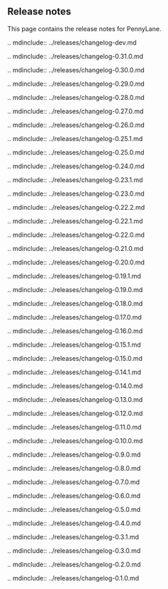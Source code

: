 Release notes
-------------

This page contains the release notes for PennyLane.

.. mdinclude:: ../releases/changelog-dev.md

.. mdinclude:: ../releases/changelog-0.31.0.md

.. mdinclude:: ../releases/changelog-0.30.0.md

.. mdinclude:: ../releases/changelog-0.29.0.md

.. mdinclude:: ../releases/changelog-0.28.0.md

.. mdinclude:: ../releases/changelog-0.27.0.md

.. mdinclude:: ../releases/changelog-0.26.0.md

.. mdinclude:: ../releases/changelog-0.25.1.md

.. mdinclude:: ../releases/changelog-0.25.0.md

.. mdinclude:: ../releases/changelog-0.24.0.md

.. mdinclude:: ../releases/changelog-0.23.1.md

.. mdinclude:: ../releases/changelog-0.23.0.md

.. mdinclude:: ../releases/changelog-0.22.2.md

.. mdinclude:: ../releases/changelog-0.22.1.md

.. mdinclude:: ../releases/changelog-0.22.0.md

.. mdinclude:: ../releases/changelog-0.21.0.md

.. mdinclude:: ../releases/changelog-0.20.0.md

.. mdinclude:: ../releases/changelog-0.19.1.md

.. mdinclude:: ../releases/changelog-0.19.0.md

.. mdinclude:: ../releases/changelog-0.18.0.md

.. mdinclude:: ../releases/changelog-0.17.0.md

.. mdinclude:: ../releases/changelog-0.16.0.md

.. mdinclude:: ../releases/changelog-0.15.1.md

.. mdinclude:: ../releases/changelog-0.15.0.md

.. mdinclude:: ../releases/changelog-0.14.1.md

.. mdinclude:: ../releases/changelog-0.14.0.md

.. mdinclude:: ../releases/changelog-0.13.0.md

.. mdinclude:: ../releases/changelog-0.12.0.md

.. mdinclude:: ../releases/changelog-0.11.0.md

.. mdinclude:: ../releases/changelog-0.10.0.md

.. mdinclude:: ../releases/changelog-0.9.0.md

.. mdinclude:: ../releases/changelog-0.8.0.md

.. mdinclude:: ../releases/changelog-0.7.0.md

.. mdinclude:: ../releases/changelog-0.6.0.md

.. mdinclude:: ../releases/changelog-0.5.0.md

.. mdinclude:: ../releases/changelog-0.4.0.md

.. mdinclude:: ../releases/changelog-0.3.1.md

.. mdinclude:: ../releases/changelog-0.3.0.md

.. mdinclude:: ../releases/changelog-0.2.0.md

.. mdinclude:: ../releases/changelog-0.1.0.md
